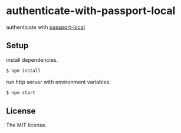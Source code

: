 # authenticate-with-passport-local

authenticate with [passport-local](https://github.com/jaredhanson/passport-local)

## Setup

install dependencies.

```sh
$ npm install
```

run http server with environment variables.

```sh
$ npm start
```

## License

The MIT license.
